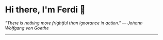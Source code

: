 <h1>Hi there, I'm Ferdi 👋</h1>

<p><em>
  "There is nothing more frightful than ignorance in action." — Johann Wolfgang von Goethe
</em></p>

---
